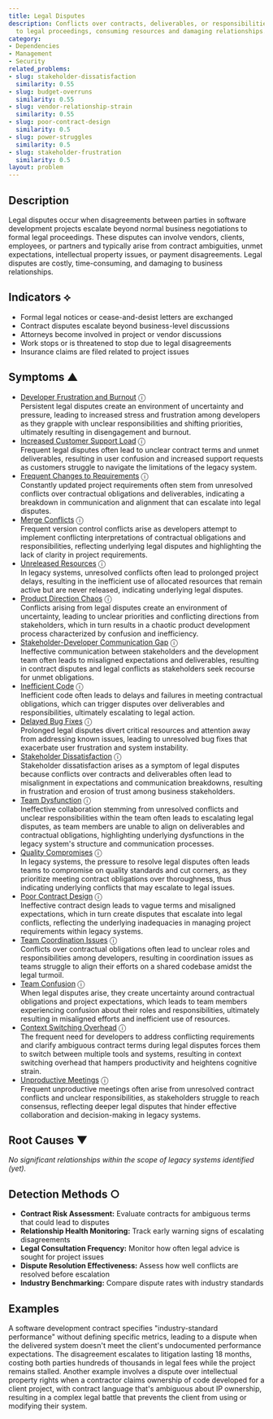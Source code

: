 ```yaml
---
title: Legal Disputes
description: Conflicts over contracts, deliverables, or responsibilities escalate
  to legal proceedings, consuming resources and damaging relationships.
category:
- Dependencies
- Management
- Security
related_problems:
- slug: stakeholder-dissatisfaction
  similarity: 0.55
- slug: budget-overruns
  similarity: 0.55
- slug: vendor-relationship-strain
  similarity: 0.55
- slug: poor-contract-design
  similarity: 0.5
- slug: power-struggles
  similarity: 0.5
- slug: stakeholder-frustration
  similarity: 0.5
layout: problem
---
```


## Description

Legal disputes occur when disagreements between parties in software development projects escalate beyond normal business negotiations to formal legal proceedings. These disputes can involve vendors, clients, employees, or partners and typically arise from contract ambiguities, unmet expectations, intellectual property issues, or payment disagreements. Legal disputes are costly, time-consuming, and damaging to business relationships.

## Indicators ⟡

- Formal legal notices or cease-and-desist letters are exchanged
- Contract disputes escalate beyond business-level discussions
- Attorneys become involved in project or vendor discussions
- Work stops or is threatened to stop due to legal disagreements
- Insurance claims are filed related to project issues

## Symptoms ▲
- [Developer Frustration and Burnout](developer-frustration-and-burnout.md) <span class="info-tooltip" title="Confidence: 0.643, Strength: 0.875">ⓘ</span>
<br/>  Persistent legal disputes create an environment of uncertainty and pressure, leading to increased stress and frustration among developers as they grapple with unclear responsibilities and shifting priorities, ultimately resulting in disengagement and burnout.
- [Increased Customer Support Load](increased-customer-support-load.md) <span class="info-tooltip" title="Confidence: 0.634, Strength: 0.888">ⓘ</span>
<br/>  Frequent legal disputes often lead to unclear contract terms and unmet deliverables, resulting in user confusion and increased support requests as customers struggle to navigate the limitations of the legacy system.
- [Frequent Changes to Requirements](frequent-changes-to-requirements.md) <span class="info-tooltip" title="Confidence: 0.612, Strength: 0.821">ⓘ</span>
<br/>  Constantly updated project requirements often stem from unresolved conflicts over contractual obligations and deliverables, indicating a breakdown in communication and alignment that can escalate into legal disputes.
- [Merge Conflicts](merge-conflicts.md) <span class="info-tooltip" title="Confidence: 0.591, Strength: 0.854">ⓘ</span>
<br/>  Frequent version control conflicts arise as developers attempt to implement conflicting interpretations of contractual obligations and responsibilities, reflecting underlying legal disputes and highlighting the lack of clarity in project requirements.
- [Unreleased Resources](unreleased-resources.md) <span class="info-tooltip" title="Confidence: 0.457, Strength: 0.731">ⓘ</span>
<br/>  In legacy systems, unresolved conflicts often lead to prolonged project delays, resulting in the inefficient use of allocated resources that remain active but are never released, indicating underlying legal disputes.
- [Product Direction Chaos](product-direction-chaos.md) <span class="info-tooltip" title="Confidence: 0.448, Strength: 0.906">ⓘ</span>
<br/>  Conflicts arising from legal disputes create an environment of uncertainty, leading to unclear priorities and conflicting directions from stakeholders, which in turn results in a chaotic product development process characterized by confusion and inefficiency.
- [Stakeholder-Developer Communication Gap](stakeholder-developer-communication-gap.md) <span class="info-tooltip" title="Confidence: 0.415, Strength: 0.888">ⓘ</span>
<br/>  Ineffective communication between stakeholders and the development team often leads to misaligned expectations and deliverables, resulting in contract disputes and legal conflicts as stakeholders seek recourse for unmet obligations.
- [Inefficient Code](inefficient-code.md) <span class="info-tooltip" title="Confidence: 0.414, Strength: 0.910">ⓘ</span>
<br/>  Inefficient code often leads to delays and failures in meeting contractual obligations, which can trigger disputes over deliverables and responsibilities, ultimately escalating to legal action.
- [Delayed Bug Fixes](delayed-bug-fixes.md) <span class="info-tooltip" title="Confidence: 0.370, Strength: 0.831">ⓘ</span>
<br/>  Prolonged legal disputes divert critical resources and attention away from addressing known issues, leading to unresolved bug fixes that exacerbate user frustration and system instability.
- [Stakeholder Dissatisfaction](stakeholder-dissatisfaction.md) <span class="info-tooltip" title="Confidence: 0.356, Strength: 0.920">ⓘ</span>
<br/>  Stakeholder dissatisfaction arises as a symptom of legal disputes because conflicts over contracts and deliverables often lead to misalignment in expectations and communication breakdowns, resulting in frustration and erosion of trust among business stakeholders.
- [Team Dysfunction](team-dysfunction.md) <span class="info-tooltip" title="Confidence: 0.346, Strength: 0.896">ⓘ</span>
<br/>  Ineffective collaboration stemming from unresolved conflicts and unclear responsibilities within the team often leads to escalating legal disputes, as team members are unable to align on deliverables and contractual obligations, highlighting underlying dysfunctions in the legacy system's structure and communication processes.
- [Quality Compromises](quality-compromises.md) <span class="info-tooltip" title="Confidence: 0.330, Strength: 0.831">ⓘ</span>
<br/>  In legacy systems, the pressure to resolve legal disputes often leads teams to compromise on quality standards and cut corners, as they prioritize meeting contract obligations over thoroughness, thus indicating underlying conflicts that may escalate to legal issues.
- [Poor Contract Design](poor-contract-design.md) <span class="info-tooltip" title="Confidence: 0.325, Strength: 0.844">ⓘ</span>
<br/>  Ineffective contract design leads to vague terms and misaligned expectations, which in turn create disputes that escalate into legal conflicts, reflecting the underlying inadequacies in managing project requirements within legacy systems.
- [Team Coordination Issues](team-coordination-issues.md) <span class="info-tooltip" title="Confidence: 0.323, Strength: 0.879">ⓘ</span>
<br/>  Conflicts over contractual obligations often lead to unclear roles and responsibilities among developers, resulting in coordination issues as teams struggle to align their efforts on a shared codebase amidst the legal turmoil.
- [Team Confusion](team-confusion.md) <span class="info-tooltip" title="Confidence: 0.317, Strength: 0.911">ⓘ</span>
<br/>  When legal disputes arise, they create uncertainty around contractual obligations and project expectations, which leads to team members experiencing confusion about their roles and responsibilities, ultimately resulting in misaligned efforts and inefficient use of resources.
- [Context Switching Overhead](context-switching-overhead.md) <span class="info-tooltip" title="Confidence: 0.314, Strength: 0.874">ⓘ</span>
<br/>  The frequent need for developers to address conflicting requirements and clarify ambiguous contract terms during legal disputes forces them to switch between multiple tools and systems, resulting in context switching overhead that hampers productivity and heightens cognitive strain.
- [Unproductive Meetings](unproductive-meetings.md) <span class="info-tooltip" title="Confidence: 0.314, Strength: 0.903">ⓘ</span>
<br/>  Frequent unproductive meetings often arise from unresolved contract conflicts and unclear responsibilities, as stakeholders struggle to reach consensus, reflecting deeper legal disputes that hinder effective collaboration and decision-making in legacy systems.

## Root Causes ▼

*No significant relationships within the scope of legacy systems identified (yet).*

## Detection Methods ○

- **Contract Risk Assessment:** Evaluate contracts for ambiguous terms that could lead to disputes
- **Relationship Health Monitoring:** Track early warning signs of escalating disagreements
- **Legal Consultation Frequency:** Monitor how often legal advice is sought for project issues
- **Dispute Resolution Effectiveness:** Assess how well conflicts are resolved before escalation
- **Industry Benchmarking:** Compare dispute rates with industry standards

## Examples

A software development contract specifies "industry-standard performance" without defining specific metrics, leading to a dispute when the delivered system doesn't meet the client's undocumented performance expectations. The disagreement escalates to litigation lasting 18 months, costing both parties hundreds of thousands in legal fees while the project remains stalled. Another example involves a dispute over intellectual property rights when a contractor claims ownership of code developed for a client project, with contract language that's ambiguous about IP ownership, resulting in a complex legal battle that prevents the client from using or modifying their system.
